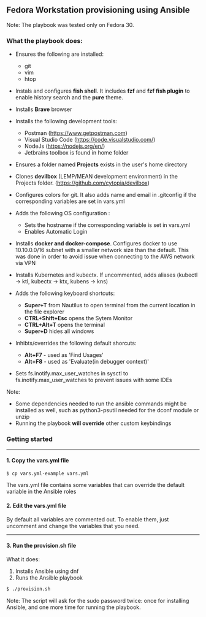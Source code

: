 ## Fedora Workstation provisioning using Ansible

 Note: The playbook was tested only on Fedora 30.

### What the playbook does:

- Ensures the following are installed: 
    - git
    - vim
    - htop

- Instals and configures **fish shell**. It includes **fzf** and **fzf fish plugin** to enable history search and the **pure** theme.
- Installs **Brave** browser
- Installs the following development tools:
    - Postman (https://www.getpostman.com)
    - Visual Studio Code (https://code.visualstudio.com/)
    - NodeJs (https://nodejs.org/en/)
    - Jetbrains toolbox is found in home folder
- Ensures a folder named **Projects** exists in the user's home directory
- Clones **devilbox** (LEMP/MEAN development environment) in the Projects folder. (https://github.com/cytopia/devilbox)
- Configures colors for git. It also adds name and email in .gitconfig if the corresponding variables are set in vars.yml
- Adds the following OS configuration :
     - Sets the hostname if the corresponding variable is set in vars.yml
     - Enables Automatic Login
- Installs **docker and docker-compose**. Configures docker to use 10.10.0.0/16 subnet with a smaller network size than the default. This was done in order to avoid issue when connecting to the AWS network via VPN
- Installs Kubernetes and kubectx. If uncommented, adds aliases (kubectl -> ktl, kubectx -> ktx, kubens -> kns)
- Adds the following keyboard shortcuts:
     - **Super+T** from Nautilus to open terminal from the current location in the file explorer
     - **CTRL+Shift+Esc** opens the Sytem Monitor
     - **CTRL+Alt+T** opens the terminal
     - **Super+D** hides all windows
- Inhibts/overrides the following default shorcuts:
     - **Alt+F7** - used as 'Find Usages'
     - **Alt+F8** - used as 'Evaluate(in debugger context)'

- Sets fs.inotify.max_user_watches in sysctl to fs.inotify.max_user_watches to prevent issues with some IDEs

Note: 
- Some dependencies needed to run the ansible commands might be installed as well, such as python3-psutil needed for the dconf module or unzip
- Running the playbook **will override** other custom keybindings

### Getting started
---

#### **1. Copy the vars.yml file**

```bash
$ cp vars.yml-example vars.yml
```
The vars.yml file contains some variables that can override the default variable in the Ansible roles

#### **2. Edit the vars.yml file**

By default all variables are commented out. To enable them, just uncomment and change the variables that you need.

---

#### **3. Run the provision.sh file**

What it does: 
1. Installs Ansible using dnf
2. Runs the Ansible playbook

```bash
$ ./provision.sh
```

Note: The script will ask for the sudo password twice: once for installing Ansible, and one more time for running the playbook.


